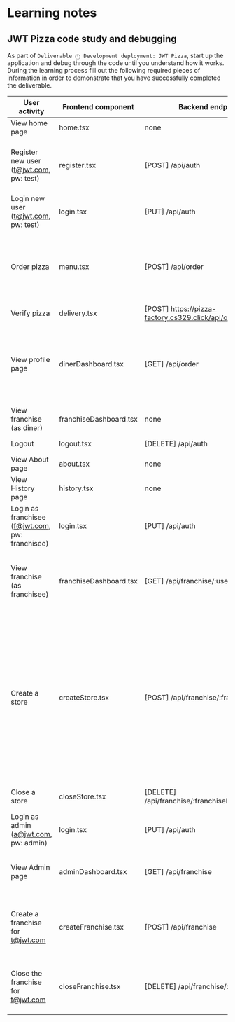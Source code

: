 # Learning notes

## JWT Pizza code study and debugging

As part of `Deliverable ⓵ Development deployment: JWT Pizza`, start up the application and debug through the code until you understand how it works. During the learning process fill out the following required pieces of information in order to demonstrate that you have successfully completed the deliverable.

| User activity                                       | Frontend component | Backend endpoints | Database SQL |
| --------------------------------------------------- | ------------------ | ----------------- |------------ |
| View home page                                      |   home.tsx                 |none                   | none             |
| Register new user<br/>(t@jwt.com, pw: test)         |   register.tsx                 | [POST] /api/auth            |INSERT INTO user (name, email, password) VALUES (?, ?, ?) <br> INSERT INTO userRole (userId, role, objectId) VALUES (?, ?, ?)|
| Login new user<br/>(t@jwt.com, pw: test)            |  login.tsx                  |  [PUT] /api/auth                 |SELECT * FROM user WHERE email=? <br> SELECT * FROM userRole WHERE userId=?             |
| Order pizza                                         |  menu.tsx                |  [POST] /api/order                 |INSERT INTO dinerOrder (dinerId, franchiseId, storeId, date) VALUES (?, ?, ?, now()) <br> INSERT INTO orderItem (orderId, menuId, description, price) VALUES (?, ?, ?, ?)              |
| Verify pizza                                        |      delivery.tsx              | [POST] https://pizza-factory.cs329.click/api/order/verify                  |  none            |
| View profile page                                   |  dinerDashboard.tsx                  | [GET] /api/order                  |  SELECT id, franchiseId, storeId, date FROM dinerOrder WHERE dinerId=? LIMIT ${offset},${config.db.listPerPage} <br> SELECT id, menuId, description, price FROM orderItem WHERE orderId=?            |
| View franchise<br/>(as diner)                       |  franchiseDashboard.tsx                  | none                  |none              |
| Logout                                              |  logout.tsx                  |[DELETE] /api/auth                   | DELETE FROM auth WHERE token=?             |
| View About page                                     | about.tsx                   |  none                 |none              |
| View History page                                   |  history.tsx                  |  none                 |  none            |
| Login as franchisee<br/>(f@jwt.com, pw: franchisee) |  login.tsx                  |  [PUT] /api/auth                 | SELECT * FROM user WHERE email=? <br>  SELECT * FROM userRole WHERE userId=?            |
| View franchise<br/>(as franchisee)                  | franchiseDashboard.tsx                   | [GET] /api/franchise/:userId                  | SELECT objectId FROM userRole WHERE role='franchisee' AND userId=? <br> SELECT id, name FROM franchise WHERE id in (${franchiseIds.join(',')})             |
| Create a store                                      |  createStore.tsx                  |[POST] /api/franchise/:franchiseId/store                   | SELECT u.id, u.name, u.email FROM userRole AS ur JOIN user AS u ON u.id=ur.userId WHERE ur.objectId=? AND ur.role='franchisee' <br> SELECT s.id, s.name, COALESCE(SUM(oi.price), 0) AS totalRevenue FROM dinerOrder AS do JOIN orderItem AS oi ON do.id=oi.orderId RIGHT JOIN store AS s ON s.id=do.storeId WHERE s.franchiseId=? GROUP BY s.id <br> INSERT INTO store (franchiseId, name) VALUES (?, ?)             |
| Close a store                                       | closeStore.tsx                   |   [DELETE] /api/franchise/:franchiseId/store/:storeId                | DELETE FROM store WHERE franchiseId=? AND id=?             |
| Login as admin<br/>(a@jwt.com, pw: admin)           | login.tsx                   |  [PUT] /api/auth                 | SELECT * FROM user WHERE email=? <br>  SELECT * FROM userRole WHERE userId=?             |
| View Admin page                                     | adminDashboard.tsx                   |   [GET] /api/franchise                | SELECT id, name FROM franchise <br> SELECT id, name FROM store WHERE franchiseId=?             |
| Create a franchise for t@jwt.com                    |  createFranchise.tsx                 |   [POST] /api/franchise               |  SELECT id, name FROM user WHERE email=? <br> INSERT INTO franchise (name) VALUES (?) <br> INSERT INTO userRole (userId, role, objectId) VALUES (?, ?, ?)            |
| Close the franchise for t@jwt.com                   |   closeFranchise.tsx                 |   [DELETE] /api/franchise/:franchiseId                |  DELETE FROM store WHERE franchiseId=? <br> DELETE FROM userRole WHERE objectId=? <br> DELETE FROM franchise WHERE id=?            |
